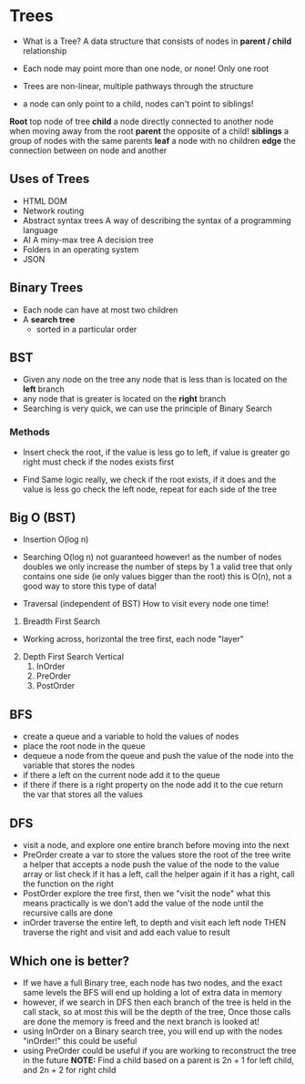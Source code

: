 # Trees

- What is a Tree?
  A data structure that consists of nodes in **parent / child** relationship

- Each node may point more than one node, or none! Only one root
- Trees are non-linear, multiple pathways through the structure
- a node can only point to a child, nodes can't point to siblings!

**Root** top node of tree
**child** a node directly connected to another node when moving away from the root
**parent** the opposite of a child!
**siblings** a group of nodes with the same parents
**leaf** a node with no children
**edge** the connection between on node and another

## Uses of Trees

- HTML DOM
- Network routing
- Abstract syntax trees
  A way of describing the syntax of a programming language
- AI
  A miny-max tree
  A decision tree
- Folders in an operating system
- JSON

## Binary Trees

- Each node can have at most two children
- A **search tree**
  - sorted in a particular order

## BST

- Given any node on the tree any node that is less than is located on the **left** branch
- any node that is greater is located on the **right** branch
- Searching is very quick, we can use the principle of Binary Search

### Methods

- Insert
  check the root, if the value is less go to left, if value is greater go right
  must check if the nodes exists first

- Find
  Same logic really, we check if the root exists, if it does and the value is less go check the left node, repeat for each side of the tree

## Big O (BST)

- Insertion O(log n)
- Searching O(log n)
  not guaranteed however!
  as the number of nodes doubles we only increase the number of steps by 1
  a valid tree that only contains one side (ie only values bigger than the root) this is O(n), not a good way to store this type of data!

- Traversal (independent of BST)
  How to visit every node one time!

1. Breadth First Search

- Working across, horizontal the tree first, each node "layer"

2. Depth First Search
   Vertical
   1. InOrder
   2. PreOrder
   3. PostOrder

## BFS

- create a queue and a variable to hold the values of nodes
- place the root node in the queue
- dequeue a node from the queue and push the value of the node into the variable that stores the nodes
- if there a left on the current node add it to the queue
- if there if there is a right property on the node add it to the cue
  return the var that stores all the values

## DFS

- visit a node, and explore one entire branch before moving into the next
- PreOrder
  create a var to store the values
  store the root of the tree
  write a helper that accepts a node
  push the value of the node to the value array or list
  check if it has a left, call the helper again
  if it has a right, call the function on the right
- PostOrder
  explore the tree first, then we "visit the node"
  what this means practically is we don't add the value of the node until the recursive calls are done
- inOrder
  traverse the entire left, to depth and visit each left node THEN traverse the right and visit and add each value to result

## Which one is better?

- If we have a full Binary tree, each node has two nodes, and the exact same levels the BFS will end up holding a lot of extra data in memory
- however, if we search in DFS then each branch of the tree is held in the call stack, so at most this will be the depth of the tree, Once those calls are done the memory is freed and the next branch is looked at!
- using InOrder on a Binary search tree, you will end up with the nodes "inOrder!" this could be useful
- using PreOrder could be useful if you are working to reconstruct the tree in the future
  **NOTE:** Find a child based on a parent is 2n + 1 for left child, and 2n + 2 for right child
